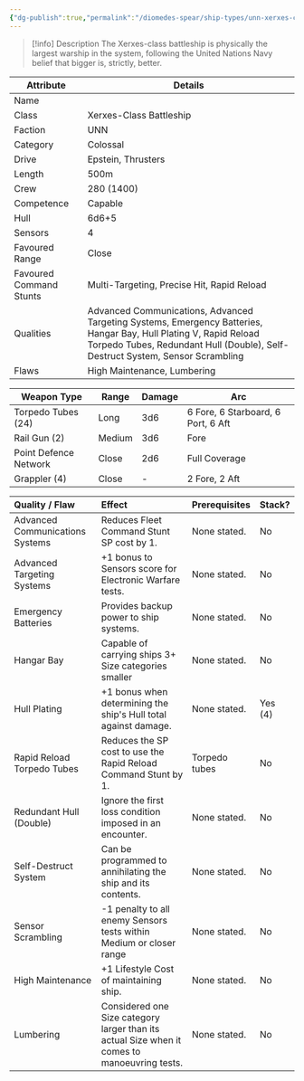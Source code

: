 ```yaml
---
{"dg-publish":true,"permalink":"/diomedes-spear/ship-types/unn-xerxes-class-battleship/"}
---
```


> [!info] Description
> The Xerxes-class battleship is physically the largest warship in the system, following the United Nations Navy belief that bigger is, strictly, better.

| Attribute               | Details                                                                                                                                                                                            |
| ----------------------- | -------------------------------------------------------------------------------------------------------------------------------------------------------------------------------------------------- |
| Name                    |                                                                                                                                                                                                    |
| Class                   | Xerxes-Class Battleship                                                                                                                                                                            |
| Faction                 | UNN                                                                                                                                                                                                |
| Category                | Colossal                                                                                                                                                                                           |
| Drive                   | Epstein, Thrusters                                                                                                                                                                                 |
| Length                  | 500m                                                                                                                                                                                               |
| Crew                    | 280 (1400)                                                                                                                                                                                         |
| Competence              | Capable                                                                                                                                                                                            |
| Hull                    | 6d6+5                                                                                                                                                                                              |
| Sensors                 | 4                                                                                                                                                                                                  |
| Favoured Range          | Close                                                                                                                                                                                              |
| Favoured Command Stunts | Multi-Targeting, Precise Hit, Rapid Reload                                                                                                                                                         |
| Qualities               | Advanced Communications, Advanced Targeting Systems, Emergency Batteries, Hangar Bay, Hull Plating V, Rapid Reload Torpedo Tubes, Redundant Hull (Double), Self-Destruct System, Sensor Scrambling |
| Flaws                   | High Maintenance, Lumbering                                                                                                                                                                        |

| Weapon Type           | Range  | Damage | Arc                                |
| --------------------- | ------ | ------ | ---------------------------------- |
| Torpedo Tubes (24)    | Long   | 3d6    | 6 Fore, 6 Starboard, 6 Port, 6 Aft |
| Rail Gun (2)          | Medium | 3d6    | Fore                               |
| Point Defence Network | Close  | 2d6    | Full Coverage                      |
| Grappler (4)          | Close  | -      | 2 Fore, 2 Aft                      |

| Quality / Flaw                  | Effect                                                                                       | Prerequisites | Stack?  |
| :------------------------------ | :------------------------------------------------------------------------------------------- | :------------ | :------ |
| Advanced Communications Systems | Reduces Fleet Command Stunt SP cost by 1.                                                    | None stated.  | No      |
| Advanced Targeting Systems      | +1 bonus to Sensors score for Electronic Warfare tests.                                      | None stated.  | No      |
| Emergency Batteries             | Provides backup power to ship systems.                                                       | None stated.  | No      |
| Hangar Bay                      | Capable of carrying ships 3+ Size categories smaller                                         | None stated.  | No      |
| Hull Plating                    | +1 bonus when determining the ship's Hull total against damage.                              | None stated.  | Yes (4) |
| Rapid Reload Torpedo Tubes      | Reduces the SP cost to use the Rapid Reload Command Stunt by 1.                              | Torpedo tubes | No      |
| Redundant Hull (Double)         | Ignore the first loss condition imposed in an encounter.                                     | None stated.  | No      |
| Self-Destruct System            | Can be programmed to annihilating the ship and its contents.                                 | None stated.  | No      |
| Sensor Scrambling               | -1 penalty to all enemy Sensors tests within Medium or closer range                          | None stated.  | No      |
| High Maintenance                | +1 Lifestyle Cost of maintaining ship.                                                       | None stated.  | No      |
| Lumbering                       | Considered one Size category larger than its actual Size when it comes to manoeuvring tests. | None stated.  | No      |
